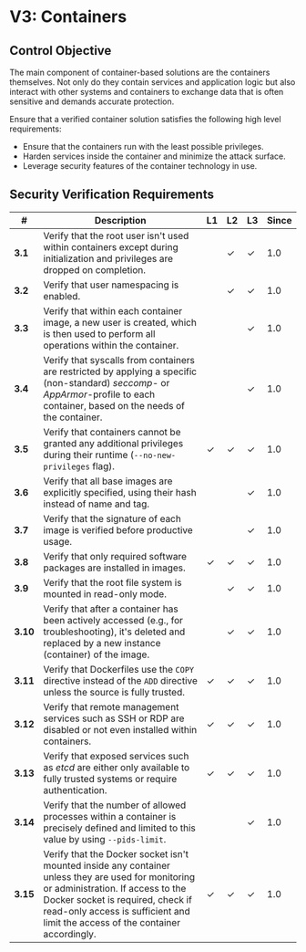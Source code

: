 # V3: Containers

## Control Objective

The main component of container-based solutions are the containers themselves. Not only do they contain services and application logic but also interact with other systems and containers to exchange data that is often sensitive and demands accurate protection.

Ensure that a verified container solution satisfies the following high level requirements:

* Ensure that the containers run with the least possible privileges.
* Harden services inside the container and minimize the attack surface.
* Leverage security features of the container technology in use.

## Security Verification Requirements

| # | Description | L1 | L2 | L3 | Since |
| --- | --- | --- | --- | -- | -- |
| **3.1** | Verify that the root user isn't used within containers except during initialization and privileges are dropped on completion. |  | ✓ | ✓ | 1.0 |
| **3.2** | Verify that user namespacing is enabled. |  | ✓ | ✓ | 1.0 |
| **3.3** | Verify that within each container image, a new user is created, which is then used to perform all operations within the container. |  |  | ✓ | 1.0 |
| **3.4** | Verify that syscalls from containers are restricted by applying a specific (non-standard) _seccomp_- or _AppArmor_-profile to each container, based on the needs of the container. |  |  | ✓ | 1.0 |
| **3.5** | Verify that containers cannot be granted any additional privileges during their runtime (`--no-new-privileges` flag). | ✓ | ✓ | ✓ | 1.0 |
| **3.6** | Verify that all base images are explicitly specified, using their hash instead of name and tag. |  |  | ✓ | 1.0 |
| **3.7** | Verify that the signature of each image is verified before productive usage. | |  | ✓ | 1.0 |
| **3.8** | Verify that only required software packages are installed in images. | ✓ | ✓ | ✓ | 1.0 |
| **3.9** | Verify that the root file system is mounted in read-only mode. |  | ✓ | ✓ | 1.0 |
| **3.10** | Verify that after a container has been actively accessed (e.g., for troubleshooting), it's deleted and replaced by a new instance (container) of the image. |  | ✓ | ✓ | 1.0 |
| **3.11** | Verify that Dockerfiles use the `COPY` directive instead of the `ADD` directive unless the source is fully trusted. | ✓ | ✓ | ✓ | 1.0 |
| **3.12** | Verify that remote management services such as SSH or RDP are disabled or not even installed within containers. | ✓ | ✓ | ✓ | 1.0 |
| **3.13** | Verify that exposed services such as _etcd_ are either only available to fully trusted systems or require authentication. | ✓ | ✓ | ✓ | 1.0 |
| **3.14** | Verify that the number of allowed processes within a container is precisely defined and limited to this value by using `--pids-limit`. | | | ✓ | 1.0 |
| **3.15** | Verify that the Docker socket isn't mounted inside any container unless they are used for monitoring or administration. If access to the Docker socket is required, check if read-only access is sufficient and limit the access of the container accordingly. | ✓ | ✓ | ✓ | 1.0 |
